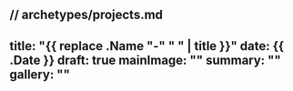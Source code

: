 // archetypes/projects.md
---
title: "{{ replace .Name "-" " " | title }}"
date: {{ .Date }}
draft: true
mainImage: ""
summary: ""
gallery: ""
---